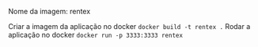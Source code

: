 Nome da imagem: rentex

Criar a imagem da aplicação no docker
``docker build -t rentex .``
Rodar a aplicação no docker 
``docker run -p 3333:3333 rentex``